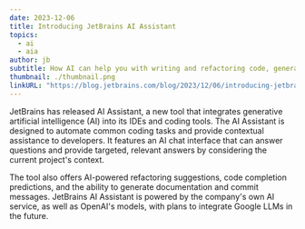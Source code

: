 ```yaml
---
date: 2023-12-06
title: Introducing JetBrains AI Assistant
topics:
  - ai
  - aia
author: jb
subtitle: How AI can help you with writing and refactoring code, generating documentation and creating commit messages.
thumbnail: ./thumbnail.png
linkURL: "https://blog.jetbrains.com/blog/2023/12/06/introducing-jetbrains-ai-and-the-in-ide-ai-assistant/"
---
```


JetBrains has released AI Assistant, a new tool that integrates generative artificial intelligence (AI) into its IDEs and coding tools. The AI Assistant is designed to automate common coding tasks and provide contextual assistance to developers. It features an AI chat interface that can answer questions and provide targeted, relevant answers by considering the current project's context.

The tool also offers AI-powered refactoring suggestions, code completion predictions, and the ability to generate documentation and commit messages. JetBrains AI Assistant is powered by the company's own AI service, as well as OpenAI's models, with plans to integrate Google LLMs in the future.
